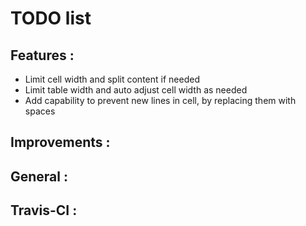 # TODO list

## Features :
* Limit cell width and split content if needed
* Limit table width and auto adjust cell width as needed
* Add capability to prevent new lines in cell, by replacing them with spaces

## Improvements :

## General :

## Travis-CI :
